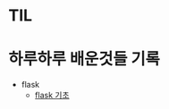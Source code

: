 # TIL

하루하루 배운것들 기록
======================

+ flask
  - [flask 기초](https://github.com/butcher313/TIL/blob/master/flask/flask%EA%B8%B0%EC%B4%88.md)
